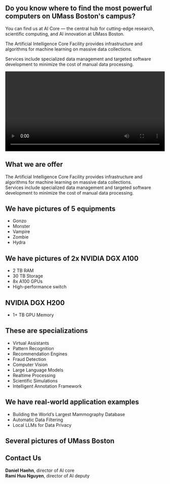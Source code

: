 
## Do you know where to find the most powerful computers on UMass Boston's campus?

You can find us at AI Core — the central hub for cutting-edge research, scientific computing, and AI innovation at UMass Boston.


The Artificial Intelligence Core Facility provides infrastructure and algorithms for machine learning on massive data collections.

Services include specialized data management and targeted software development to minimize the cost of manual data processing.

<video width="100%" height="auto" controls>
  <source src="/ai/images/ilovecomputer.mov" type="video/quicktime">
</video>


## What we are offer  

The Artificial Intelligence Core Facility provides infrastructure and algorithms for machine learning on massive data collections.  
Services include specialized data management and targeted software development to minimize the cost of manual data processing.


## We have pictures of 5 equipments  
- Gonzo  
- Monster  
- Vampire  
- Zombie  
- Hydra


## We have pictures of 2x NVIDIA DGX A100  
- 2 TB RAM  
- 30 TB Storage  
- 8x A100 GPUs  
- High-performance switch



## NVIDIA DGX H200  
- 1+ TB GPU Memory


## These are specializations  
- Virtual Assistants  
- Pattern Recognition  
- Recommendation Engines  
- Fraud Detection  
- Computer Vision  
- Large Language Models  
- Realtime Processing  
- Scientific Simulations  
- Intelligent Annotation Framework



## We have real-world application examples  
- Building the World’s Largest Mammography Database  
- Automatic Data Filtering  
- Local LLMs for Data Privacy



## Several pictures of UMass Boston


## Contact Us  
**Daniel Haehn**, director of AI core  
**Rami Huu Nguyen**, director of AI deputy
